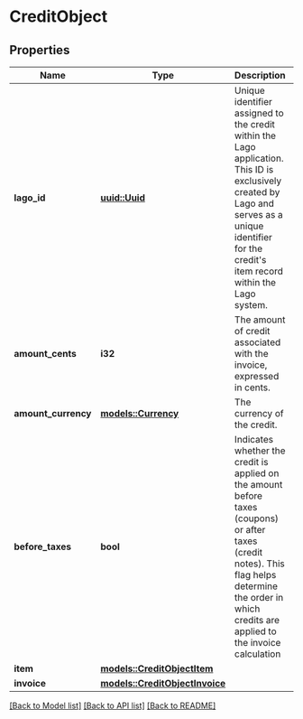 # CreditObject

## Properties

Name | Type | Description | Notes
------------ | ------------- | ------------- | -------------
**lago_id** | [**uuid::Uuid**](uuid::Uuid.md) | Unique identifier assigned to the credit within the Lago application. This ID is exclusively created by Lago and serves as a unique identifier for the credit's item record within the Lago system. | 
**amount_cents** | **i32** | The amount of credit associated with the invoice, expressed in cents. | 
**amount_currency** | [**models::Currency**](Currency.md) | The currency of the credit. | 
**before_taxes** | **bool** | Indicates whether the credit is applied on the amount before taxes (coupons) or after taxes (credit notes). This flag helps determine the order in which credits are applied to the invoice calculation | 
**item** | [**models::CreditObjectItem**](CreditObject_item.md) |  | 
**invoice** | [**models::CreditObjectInvoice**](CreditObject_invoice.md) |  | 

[[Back to Model list]](../README.md#documentation-for-models) [[Back to API list]](../README.md#documentation-for-api-endpoints) [[Back to README]](../README.md)


